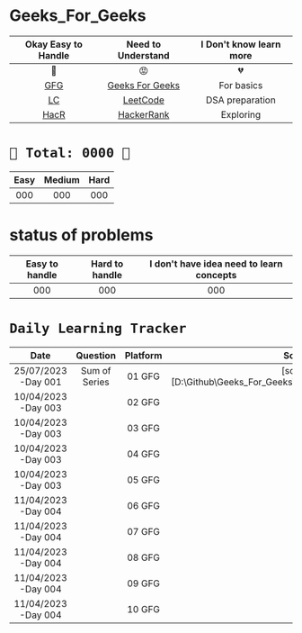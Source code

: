 # Geeks_For_Geeks



|                   Okay Easy to Handle                   |                          Need to Understand                          | I Don't know learn more |
| :------------------------------------------------------: | :-------------------------------------------------------------------: | :---------------------: |
|                            💚                            |                                  😡                                  |           💔           |
| [GFG](https://auth.geeksforgeeks.org/user/) | [Geeks For Geeks](https://auth.geeksforgeeks.org/user/) |       For basics       |
|          [LC](https://leetcode.com//)          |             [LeetCode](https://leetcode.com//)             |     DSA preparation     |
|    [HacR](https://www.hackerrank.com?=1)    |        [HackerRank](https://www.hackerrank.com/?hr_r=1)        |        Exploring        |



# `💝 Total: 0000 💝`


| Easy | Medium | Hard |
| :--: | :----: | :--: |
| 000  |  000   | 000  |

# status of problems


| Easy to handle | Hard to handle | I don't have idea need to learn concepts |
| :------------: | :------------: | :--------------------------------------: |
|      000     |      000     |                   000                 |




# `Daily Learning Tracker`


|        Date        |                                                                                               Question                                                                                               |    Platform    |                                             Solution                                             | Difficulty | Reaction |                                    Description                                    |
| :-----------------: | :---------------------------------------------------------------------------------------------------------------------------------------------------------------------------------------------------: | :------------: | :-----------------------------------------------------------------------------------------------: | :--------: | :------: | :--------------------------------------------------------------------------------: |
|25/07/2023 -Day 001 |                                                                                                                                      Sum of Series                         |     01 GFG     |                           [solution]   [D:\Github\Geeks_For_Geeks\Array_School\Sum_of_series.py]                                    |   School   |    💚    |                  |
| 10/04/2023 -Day 003 |                                                                                                                                                                  |     02 GFG     |                                                                 |   School   |    💚    |                     |
| 10/04/2023 -Day 003 |                                                                                                                                                     |     03 GFG     |                                                                  |   School   |    💚    |                                                   |
| 10/04/2023 -Day 003 |                                                                                                                                                        |     04 GFG     |                                                                   |   School   |    💚    |                                               |
| 10/04/2023 -Day 003 |                                                                                                                                                    |     05 GFG     |                                                                |   School   |    💚    |                                        |
| 11/04/2023 -Day 004 |                                                                                                                                                          |     06 GFG     |                                                                |   School   |    😡    |                                                 |
| 11/04/2023 -Day 004 |                                                                                                                                                           |     07 GFG     |                                                                 |   School   |    💚    |                                                       |
| 11/04/2023 -Day 004 |                                                                                                                                                    |     08 GFG     |                                                                  |   School   |    😡    |                                     |
| 11/04/2023 -Day 004 |                                                                                                                                                                 |     09 GFG     |                                                                  |   School   |    💚    |                                                          |
| 11/04/2023 -Day 004 |                                                                                                                                                          |     10 GFG     |                                                                  |   School   |    💚    |                                       
